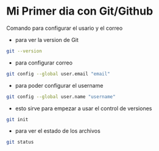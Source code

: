 # Mi Primer dia con Git/Github

Comando para configurar el usario y el correo
* para ver la version de Git

``` bash
git --version
```

* para configurar correo

``` bash
git config --global user.email "email"
```

* para poder configurar el username

``` bash
git config --global user.name "username"
```
* esto  sirve para empezar a usar el control de versiones
``` bash
git init
```
* para ver el estado de los archivos
``` bash
git status
```
